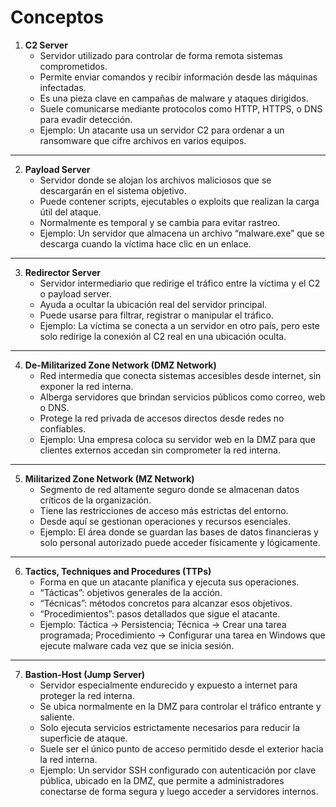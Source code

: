 # Conceptos

1. **C2 Server**
   - Servidor utilizado para controlar de forma remota sistemas comprometidos.
   - Permite enviar comandos y recibir información desde las máquinas infectadas.
   - Es una pieza clave en campañas de malware y ataques dirigidos.
   - Suele comunicarse mediante protocolos como HTTP, HTTPS, o DNS para evadir detección.
   - Ejemplo: Un atacante usa un servidor C2 para ordenar a un ransomware que cifre archivos en varios equipos.

---

2. **Payload Server**
   - Servidor donde se alojan los archivos maliciosos que se descargarán en el sistema objetivo.
   - Puede contener scripts, ejecutables o exploits que realizan la carga útil del ataque.
   - Normalmente es temporal y se cambia para evitar rastreo.
   - Ejemplo: Un servidor que almacena un archivo “malware.exe” que se descarga cuando la víctima hace clic en un enlace.

---

3. **Redirector Server**
   - Servidor intermediario que redirige el tráfico entre la víctima y el C2 o payload server.
   - Ayuda a ocultar la ubicación real del servidor principal.
   - Puede usarse para filtrar, registrar o manipular el tráfico.
   - Ejemplo: La víctima se conecta a un servidor en otro país, pero este solo redirige la conexión al C2 real en una ubicación oculta.

---

4. **De-Militarized Zone Network (DMZ Network)**
   - Red intermedia que conecta sistemas accesibles desde internet, sin exponer la red interna.
   - Alberga servidores que brindan servicios públicos como correo, web o DNS.
   - Protege la red privada de accesos directos desde redes no confiables.
   - Ejemplo: Una empresa coloca su servidor web en la DMZ para que clientes externos accedan sin comprometer la red interna.

---

5. **Militarized Zone Network (MZ Network)**
   - Segmento de red altamente seguro donde se almacenan datos críticos de la organización.
   - Tiene las restricciones de acceso más estrictas del entorno.
   - Desde aquí se gestionan operaciones y recursos esenciales.
   - Ejemplo: El área donde se guardan las bases de datos financieras y solo personal autorizado puede acceder físicamente y lógicamente.

---

6. **Tactics, Techniques and Procedures (TTPs)**
   - Forma en que un atacante planifica y ejecuta sus operaciones.
   - “Tácticas”: objetivos generales de la acción.
   - “Técnicas”: métodos concretos para alcanzar esos objetivos.
   - “Procedimientos”: pasos detallados que sigue el atacante.
   - Ejemplo: Táctica → Persistencia; Técnica → Crear una tarea programada; Procedimiento → Configurar una tarea en Windows que ejecute malware cada vez que se inicia sesión.

---

7. **Bastion-Host (Jump Server)**
   - Servidor especialmente endurecido y expuesto a internet para proteger la red interna.
   - Se ubica normalmente en la DMZ para controlar el tráfico entrante y saliente.
   - Solo ejecuta servicios estrictamente necesarios para reducir la superficie de ataque.
   - Suele ser el único punto de acceso permitido desde el exterior hacia la red interna.
   - Ejemplo: Un servidor SSH configurado con autenticación por clave pública, ubicado en la DMZ, que permite a administradores conectarse de forma segura y luego acceder a servidores internos.
